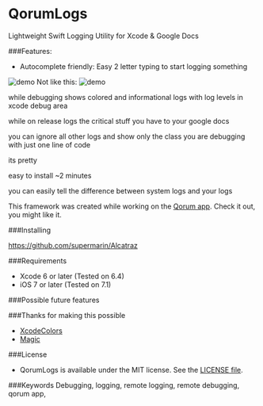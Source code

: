 # QorumLogs
Lightweight Swift Logging Utility for Xcode & Google Docs

###Features:

- Autocomplete friendly: Easy 2 letter typing to start logging something

![demo](http://i.imgur.com/XEqB5Tg.gif)  Not like this:  ![demo](http://i.imgur.com/2d0wgsb.gif)



while debugging shows colored and informational logs with log levels in xcode debug area

while on release logs the critical stuff you have to your google docs

you can ignore all other logs and show only the class you are debugging with just one line of code

its pretty

easy to install ~2 minutes

you can easily tell the difference between system logs and your logs

This framework was created while working on the [Qorum app](http://www.joinqorum.com/). Check it out, you might like it.

###Installing

https://github.com/supermarin/Alcatraz


###Requirements

- Xcode 6 or later (Tested on 6.4)
- iOS 7 or later (Tested on 7.1)

###Possible future features


###Thanks for making this possible
- [XcodeColors](https://github.com/robbiehanson/XcodeColors)
- [Magic](https://github.com/ArtSabintsev/Magic)


###License
- QorumLogs is available under the MIT license. See the [LICENSE file](https://github.com/goktugyil/QorumLogs/blob/master/LICENSE).

###Keywords
Debugging, logging, remote logging, remote debugging, qorum app,  


